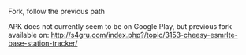 Fork, follow the previous path

APK does not currently seem to be on Google Play, but previous fork available on:
http://s4gru.com/index.php?/topic/3153-cheesy-esmrlte-base-station-tracker/
